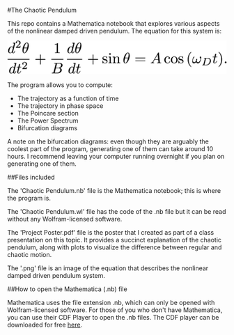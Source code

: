 #The Chaotic Pendulum

This repo contains a Mathematica notebook that explores various aspects of the nonlinear damped driven pendulum. The equation for this system is:

![](nonlinear-pend-eq.png)

The program allows you to compute:

* The trajectory as a function of time
* The trajectory in phase space 
* The Poincare section 
* The Power Spectrum
* Bifurcation diagrams 

A note on the bifurcation diagrams: even though they are arguably the coolest part of the program, generating one of them can take around 10 hours. I recommend leaving your computer running overnight if you plan on generating one of them.

##Files included 

The 'Chaotic Pendulum.nb' file is the Mathematica notebook; this is where the program is.

The 'Chaotic Pendulum.wl' file has the code of the .nb file but it can be read without any Wolfram-licensed software.

The 'Project Poster.pdf' file is the poster that I created as part of a class presentation on this topic. It provides a succinct explanation of the chaotic pendulum, along with plots to visualize the difference between regular and chaotic motion.

The '.png' file is an image of the equation that describes the nonlinear damped driven pendulum system.

##How to open the Mathematica (.nb) file

Mathematica uses the file extension .nb, which can only be opened with Wolfram-licensed software. For those of you who don't have Mathematica, you can use their CDF Player to open the .nb files. The CDF player can be downloaded for free [here](http://www.wolfram.com/cdf-player/). 